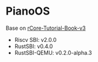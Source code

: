 # PianoOS
Base on [rCore-Tutorial-Book-v3](https://rcore-os.cn/rCore-Tutorial-Book-v3/index.html)
- Riscv SBI: v2.0.0
- RustSBI: v0.4.0
- RustSBI-QEMU: v0.2.0-alpha.3